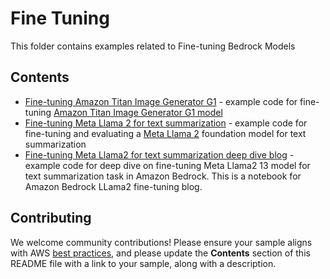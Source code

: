 # Fine Tuning

This folder contains examples related to Fine-tuning Bedrock Models

## Contents

- [Fine-tuning Amazon Titan Image Generator G1](amazon-titan-image-generator) - example code for fine-tuning [Amazon Titan Image Generator G1 model](https://docs.aws.amazon.com/bedrock/latest/userguide/cm-hp-titan-image.html)
- [Fine-tuning Meta Llama 2 for text summarization](meta-llama2) - example code for fine-tuning and evaluating a [Meta Llama 2](https://docs.aws.amazon.com/bedrock/latest/userguide/cm-hp-meta-llama2.html) foundation model for text summarization
- [Fine-tuning Meta Llama2 for text summarization deep dive blog](./meta-llama2-text-summarization-blog) - example code for deep dive on fine-tuning Meta Llama2 13 model for text summarization task in Amazon Bedrock. This is a notebook for Amazon Bedrock LLama2 fine-tuning blog.

## Contributing

We welcome community contributions! Please ensure your sample aligns with AWS [best practices](https://aws.amazon.com/architecture/well-architected/), and please update the **Contents** section of this README file with a link to your sample, along with a description.
